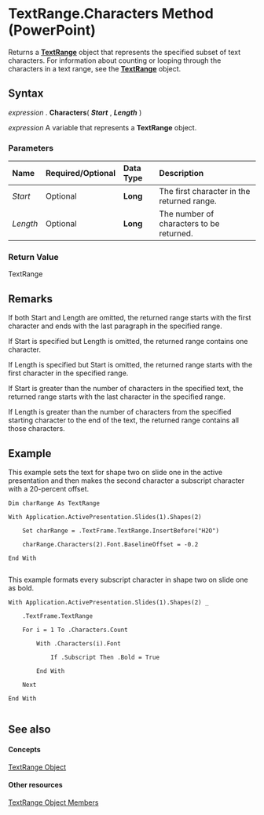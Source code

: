 
# TextRange.Characters Method (PowerPoint)

Returns a  **[TextRange](7c234107-c423-7ec9-e8bd-a82cc3b345de.md)** object that represents the specified subset of text characters. For information about counting or looping through the characters in a text range, see the **[TextRange](7c234107-c423-7ec9-e8bd-a82cc3b345de.md)** object.


## Syntax

 _expression_ . **Characters**( **_Start_** , **_Length_** )

 _expression_ A variable that represents a **TextRange** object.


### Parameters



|**Name**|**Required/Optional**|**Data Type**|**Description**|
|:-----|:-----|:-----|:-----|
| _Start_|Optional| **Long**|The first character in the returned range.|
| _Length_|Optional| **Long**|The number of characters to be returned.|

### Return Value

TextRange


## Remarks

If both Start and Length are omitted, the returned range starts with the first character and ends with the last paragraph in the specified range.

If Start is specified but Length is omitted, the returned range contains one character.

If Length is specified but Start is omitted, the returned range starts with the first character in the specified range.

If Start is greater than the number of characters in the specified text, the returned range starts with the last character in the specified range.

If Length is greater than the number of characters from the specified starting character to the end of the text, the returned range contains all those characters.


## Example

This example sets the text for shape two on slide one in the active presentation and then makes the second character a subscript character with a 20-percent offset.


```
Dim charRange As TextRange

With Application.ActivePresentation.Slides(1).Shapes(2)

    Set charRange = .TextFrame.TextRange.InsertBefore("H2O")

    charRange.Characters(2).Font.BaselineOffset = -0.2

End With


```

This example formats every subscript character in shape two on slide one as bold.




```
With Application.ActivePresentation.Slides(1).Shapes(2) _

    .TextFrame.TextRange

    For i = 1 To .Characters.Count

        With .Characters(i).Font

            If .Subscript Then .Bold = True

        End With

    Next

End With


```


## See also


#### Concepts


[TextRange Object](7c234107-c423-7ec9-e8bd-a82cc3b345de.md)
#### Other resources


[TextRange Object Members](cb8dc5ff-34de-3d04-1d56-ed387daaf6b9.md)
